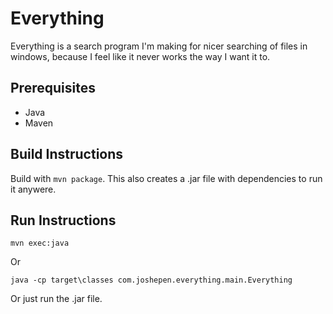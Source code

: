 # Everything
Everything is a search program I'm making for nicer searching of files in windows, because I feel like it never works the way I want it to.

## Prerequisites
- Java
- Maven

## Build Instructions
Build with `mvn package`. This also creates a .jar file with dependencies to run it anywere.

## Run Instructions
```
mvn exec:java
```
Or
```
java -cp target\classes com.joshepen.everything.main.Everything
```
Or just run the .jar file.